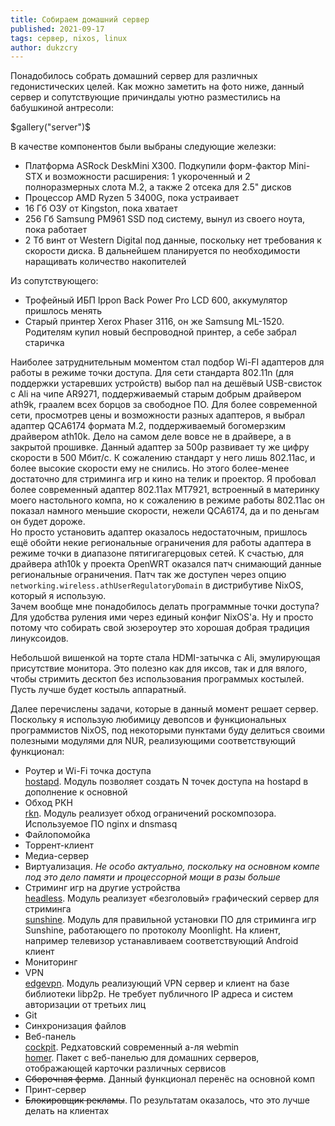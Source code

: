 ```yaml
---
title: Собираем домашний сервер
published: 2021-09-17
tags: сервер, nixos, linux
author: dukzcry
---
```


Понадобилось собрать домашний сервер для различных гедонистических целей. Как можно заметить на фото ниже, данный сервер и сопутствующие причиндалы уютно разместились на бабушкиной антресоли:

$gallery("server")$

В качестве компонентов были выбраны следующие железки:

- Платформа ASRock DeskMini X300. Подкупили форм-фактор Mini-STX и возможности расширения: 1 укороченный и 2 полноразмерных слота M.2, а также 2 отсека для 2.5" дисков
- Процессор AMD Ryzen 5 3400G, пока устраивает
- 16 Гб ОЗУ от Kingston, пока хватает
- 256 Гб Samsung PM961 SSD под систему, вынул из своего ноута, пока работает
- 2 Тб винт от Western Digital под данные, поскольку нет требования к скорости диска. В дальнейшем планируется по необходимости наращивать количество накопителей

Из сопутствующего:

- Трофейный ИБП Ippon Back Power Pro LCD 600, аккумулятор пришлось менять
- Старый принтер Xerox Phaser 3116, он же Samsung ML-1520. Родителям купил новый беспроводной принтер, а себе забрал старичка

Наиболее затруднительным моментом стал подбор Wi-FI адаптеров для работы в режиме точки доступа. Для сети стандарта 802.11n (для поддержки устаревших устройств) выбор пал на дешёвый USB-свисток с Ali на чипе AR9271, поддерживаемый старым добрым драйвером ath9k, граалем всех борцов за свободное ПО. Для более современной сети, просмотрев цены и возможности разных адаптеров, я выбрал адаптер QCA6174 формата M.2, поддерживаемый богомерзким драйвером ath10k. Дело на самом деле вовсе не в драйвере, а в закрытой прошивке. Данный адаптер за 500р развивает ту же цифру скорости в 500 Мбит/с. К сожалению стандарт у него лишь 802.11ac, и более высокие скорости ему не снились. Но этого более-менее достаточно для стриминга игр и кино на телик и проектор. Я пробовал более современный адаптер 802.11ax MT7921, встроенный в материнку моего настольного компа, но к сожалению в режиме работы 802.11ac он показал намного меньшие скорости, нежели QCA6174, да и по деньгам он будет дороже.  
Но просто установить адаптер оказалось недостаточным, пришлось ещё обойти некие региональные ограничения для работы адаптера в режиме точки в диапазоне пятигигагерцовых сетей. К счастью, для драйвера ath10k у проекта OpenWRT оказался патч снимающий данные региональные ограничения. Патч так же доступен через опцию `networking.wireless.athUserRegulatoryDomain` в дистрибутиве NixOS, который я использую.  
Зачем вообще мне понадобилось делать программные точки доступа? Для удобства руления ими через единый конфиг NixOS'а. Ну и просто потому что собирать свой зюзероутер это хорошая добрая традиция линуксоидов.

Небольшой вишенкой на торте стала HDMI-затычка с Ali, эмулирующая присутствие монитора. Это полезно как для иксов, так и для вялого, чтобы стримить десктоп без использования программых костылей. Пусть лучше будет костыль аппаратный.

Далее перечислены задачи, которые в данный момент решает сервер. Поскольку я использую любимицу девопсов и функциональных программистов NixOS, под некоторыми пунктами буду делиться своими полезными модулями для NUR, реализующими соответствующий функционал:

- Роутер и Wi-Fi точка доступа  
[hostapd](https://github.com/repos-holder/nur-packages/tree/master/modules/hostapd). Модуль позволяет создать N точек доступа на hostapd в дополнение к основной
- Обход РКН  
[rkn](https://github.com/repos-holder/nur-packages/blob/master/modules/rkn.nix). Модуль реализует обход ограничений роскомпозора. Используемое ПО nginx и dnsmasq
- Файлопомойка
- Торрент-клиент
- Медиа-сервер
- Виртуализация. _Не особо актуально, поскольку на основном компе под это дело памяти и процессорной мощи в разы больше_
- Стриминг игр на другие устройства  
[headless](https://github.com/repos-holder/nur-packages/blob/master/modules/headless.nix). Модуль реализует «безголовый» графический сервер для стриминга  
[sunshine](https://github.com/repos-holder/nur-packages/blob/master/modules/sunshine.nix). Модуль для правильной установки ПО для стриминга игр Sunshine, работающего по протоколу Moonlight. На клиент, например телевизор устанавливаем соответствующий Android клиент
- Мониторинг
- VPN  
[edgevpn](https://github.com/repos-holder/nur-packages/blob/master/modules/edgevpn.nix). Модуль реализующий VPN сервер и клиент на базе библиотеки libp2p. Не требует публичного IP адреса и систем авторизации от третьих лиц
- Git
- Синхронизация файлов
- Веб-панель  
[cockpit](https://github.com/repos-holder/nur-packages/blob/master/modules/cockpit.nix). Редхатовский современный а-ля webmin  
[homer](https://github.com/repos-holder/nur-packages/blob/master/pkgs/homer.nix). Пакет с веб-панелью для домашних серверов, отображающей карточки различных сервисов 
- ~~Сборочная ферма~~. Данный функционал перенёс на основной комп
- Принт-сервер
- ~~Блокировщик рекламы~~. По результатам оказалось, что это лучше делать на клиентах